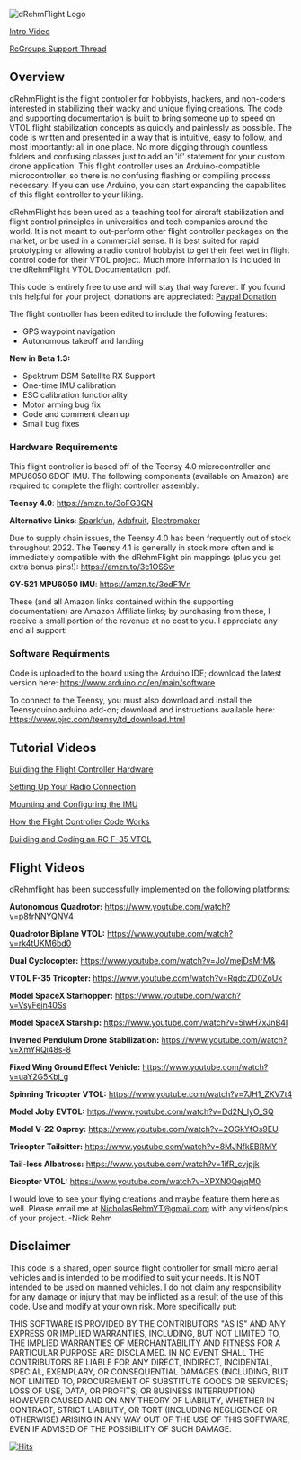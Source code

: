 ![dRehmFlight Logo](https://github.com/nickrehm/dRehmFlight/blob/master/dRehmFlight%20Logo.png)

[Intro Video](https://www.youtube.com/watch?v=tlD0C5CrWcA&lc=Ugx6m02xjHk8QH19vd94AaABAg)

[RcGroups Support Thread](https://www.rcgroups.com/forums/showthread.php?3706571-dRehmFlight-VTOL-Teensy-Flight-Controller-and-Stabilization)

## Overview

dRehmFlight is the flight controller for hobbyists, hackers, and non-coders interested in stabilizing their wacky and unique flying creations. The code and supporting documentation is built to bring someone up to speed on VTOL flight stabilization concepts as quickly and painlessly as possible. The code is written and presented in a way that is intuitive, easy to follow, and most importantly: all in one place. No more digging through countless folders and confusing classes just to add an 'if' statement for your custom drone application. This flight controller uses an Arduino-compatible microcontroller, so there is no confusing flashing or compiling process necessary. If you can use Arduino, you can start expanding the capabilites of this flight controller to your liking.

dRehmFlight has been used as a teaching tool for aircraft stabilization and flight control principles in universities and tech companies around the world. It is not meant to out-perform other flight controller packages on the market, or be used in a commercial sense. It is best suited for rapid prototyping or allowing a radio control hobbyist to get their feet wet in flight control code for their VTOL project. Much more information is included in the dRehmFlight VTOL Documentation .pdf.

This code is entirely free to use and will stay that way forever. If you found this helpful for your project, donations are appreciated: [Paypal Donation](https://www.paypal.me/NicholasRehm)

The flight controller has been edited to include the following features:

 - GPS waypoint navigation
- Autonomous takeoff and landing


**New in Beta 1.3:**

- Spektrum DSM Satellite RX Support
- One-time IMU calibration
- ESC calibration functionality
- Motor arming bug fix
- Code and comment clean up
- Small bug fixes


### Hardware Requirements
This flight controller is based off of the Teensy 4.0 microcontroller and MPU6050 6DOF IMU. The following components (available on Amazon) are required to complete the flight controller assembly:


**Teensy 4.0**: https://amzn.to/3oFG3QN

**Alternative Links**: [Sparkfun](https://www.sparkfun.com/products/15583), [Adafruit](https://www.adafruit.com/product/4323), [Electromaker](https://www.electromaker.io/shop/product/teensy-40?gclid=Cj0KCQjwxIOXBhCrARIsAL1QFCYcZsU4tRXVgeqfOOJyg_zPV2MXTeJM2QwJ6zafMTsCb6MjWthk7r8aAn6hEALw_wcB)

Due to supply chain issues, the Teensy 4.0 has been frequently out of stock throughout 2022. The Teensy 4.1 is generally in stock more often and is immediately compatible with the dRehmFlight pin mappings (plus you get extra bonus pins!): https://amzn.to/3c1OSSw


**GY-521 MPU6050 IMU**: https://amzn.to/3edF1Vn

These (and all Amazon links contained within the supporting documentation) are Amazon Affiliate links; by purchasing from these, I receive a small portion of the revenue at no cost to you. I appreciate any and all support!

### Software Requirments
Code is uploaded to the board using the Arduino IDE; download the latest version here: https://www.arduino.cc/en/main/software

To connect to the Teensy, you must also download and install the Teensyduino arduino add-on; download and instructions available here: https://www.pjrc.com/teensy/td_download.html


## Tutorial Videos
[Building the Flight Controller Hardware](https://www.youtube.com/watch?v=EBXBEB-Xv7w&)

[Setting Up Your Radio Connection](https://www.youtube.com/watch?v=Wdc1o6eSsMo)

[Mounting and Configuring the IMU](https://www.youtube.com/watch?v=pi4PiBFPt70)

[How the Flight Controller Code Works](https://www.youtube.com/watch?v=_n5GBudUf5Q&lc=UgwvXX18w7FtJH1ClLl4AaABAg)

[Building and Coding an RC F-35 VTOL](https://www.youtube.com/watch?v=RqdcZD0ZoUk)

## Flight Videos
dRehmflight has been successfully implemented on the following platforms:

**Autonomous Quadrotor:** https://www.youtube.com/watch?v=p8frNNYQNV4

**Quadrotor Biplane VTOL:** https://www.youtube.com/watch?v=rk4tUKM6bd0

**Dual Cyclocopter:** https://www.youtube.com/watch?v=JoVmejDsMrM&

**VTOL F-35 Tricopter:** https://www.youtube.com/watch?v=RqdcZD0ZoUk

**Model SpaceX Starhopper:** https://www.youtube.com/watch?v=VsyFejn40Ss

**Model SpaceX Starship:** https://www.youtube.com/watch?v=5lwH7xJnB4I

**Inverted Pendulum Drone Stabilization:** https://www.youtube.com/watch?v=XmYRQi48s-8

**Fixed Wing Ground Effect Vehicle:** https://www.youtube.com/watch?v=uaY2G5Kbj_g

**Spinning Tricopter VTOL:** https://www.youtube.com/watch?v=7JH1_ZKV7t4

**Model Joby EVTOL:** https://www.youtube.com/watch?v=Dd2N_lyO_SQ

**Model V-22 Osprey:** https://www.youtube.com/watch?v=2OGkYfOs9EU

**Tricopter Tailsitter:** https://www.youtube.com/watch?v=8MJNfkEBRMY

**Tail-less Albatross:** https://www.youtube.com/watch?v=1ifR_cvjpjk

**Bicopter VTOL:** https://www.youtube.com/watch?v=XPXN0QejqM0


I would love to see your flying creations and maybe feature them here as well. Please email me at NicholasRehmYT@gmail.com with any videos/pics of your project. -Nick Rehm


## Disclaimer
This code is a shared, open source flight controller for small micro aerial vehicles and is intended to be modified to suit your needs. It is NOT intended to be used on manned vehicles. I do not claim any responsibility for any damage or injury that may be inflicted as a result of the use of this code. Use and modify at your own risk. More specifically put:

THIS SOFTWARE IS PROVIDED BY THE CONTRIBUTORS "AS IS" AND ANY EXPRESS OR IMPLIED WARRANTIES, INCLUDING, BUT NOT LIMITED TO, THE IMPLIED WARRANTIES OF MERCHANTABILITY AND FITNESS FOR A PARTICULAR PURPOSE ARE DISCLAIMED. IN NO EVENT SHALL THE CONTRIBUTORS BE LIABLE FOR ANY DIRECT, INDIRECT, INCIDENTAL, SPECIAL, EXEMPLARY, OR CONSEQUENTIAL DAMAGES (INCLUDING, BUT NOT LIMITED TO, PROCUREMENT OF SUBSTITUTE GOODS OR SERVICES; LOSS OF USE, DATA, OR PROFITS; OR BUSINESS INTERRUPTION) HOWEVER CAUSED AND ON ANY THEORY OF LIABILITY, WHETHER IN CONTRACT, STRICT LIABILITY, OR TORT (INCLUDING NEGLIGENCE OR OTHERWISE) ARISING IN ANY WAY OUT OF THE USE OF THIS SOFTWARE, EVEN IF ADVISED OF THE POSSIBILITY OF SUCH DAMAGE.

[![Hits](https://hits.seeyoufarm.com/api/count/incr/badge.svg?url=https%3A%2F%2Fgithub.com%2Fnickrehm%2FdRehmFlight&count_bg=%23E30F0F&title_bg=%23555555&icon=&icon_color=%23E7E7E7&title=hits&edge_flat=false)](https://hits.seeyoufarm.com)

